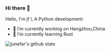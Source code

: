 ### Hi there 👋

Hello, I'm jf l, A Python development:

- 🔭 I’m currently working on Hangzhou,China
- 🌱 I’m currently learning Rust
<!--
- 👯 I’m looking to collaborate on ...
- 🤔 I’m looking for help with ...
- 💬 Ask me about ...
- 📫 How to reach me: ...
- 😄 Pronouns: ...
- ⚡ Fun fact: ...
-->
![junefar's github stats](https://github-readme-stats.vercel.app/api?username=junefar&show_icons=true&theme=radical)
